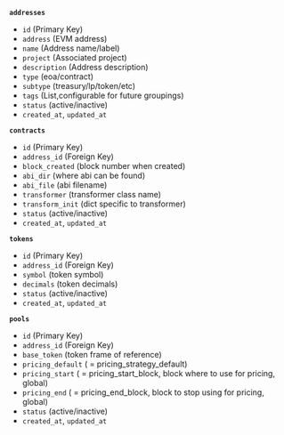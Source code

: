 **`addresses`**
- `id` (Primary Key)
- `address` (EVM address)
- `name` (Address name/label)
- `project` (Associated project)
- `description` (Address description)
- `type` (eoa/contract)
- `subtype` (treasury/lp/token/etc)
- `tags` (List,configurable for future groupings)
- `status` (active/inactive)
- `created_at`, `updated_at`

**`contracts`**
- `id` (Primary Key)
- `address_id` (Foreign Key)
- `block_created` (block number when created)
- `abi_dir` (where abi can be found)
- `abi_file` (abi filename)
- `transformer` (transformer class name)
- `transform_init` (dict specific to transformer)
- `status` (active/inactive)
- `created_at`, `updated_at`

**`tokens`**
- `id` (Primary Key)
- `address_id` (Foreign Key)
- `symbol` (token symbol)
- `decimals` (token decimals)
- `status` (active/inactive)
- `created_at`, `updated_at`

**`pools`**
- `id` (Primary Key)
- `address_id` (Foreign Key)
- `base_token` (token frame of reference)
- `pricing_default` ( = pricing_strategy_default)
- `pricing_start`  ( = pricing_start_block, block where to use for pricing, global)
- `pricing_end` ( = pricing_end_block, block to stop using for pricing, global)
- `status` (active/inactive)
- `created_at`, `updated_at`